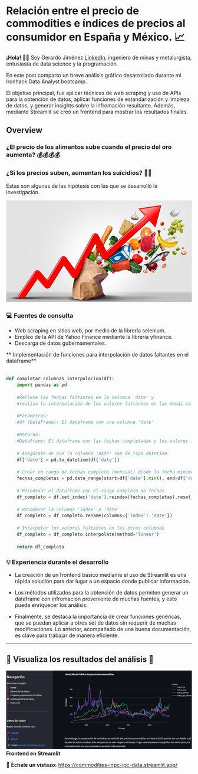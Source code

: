 # Relación entre el precio de commodities e índices de precios al consumidor en España y México. 📈

**¡Hola!** 🚂🚂  Soy Gerardo Jiménez [LinkedIn](https://www.linkedin.com/in/gerardo-jimenez-islas/), ingeniero de minas y metalurgista, entusiasta de data science y la programación.

En este post comparto un breve análisis gráfico desarrollado durante mi Ironhack Data Analyst bootcamp.

El objetivo principal, fue aplicar técnicas de web scraping y uso de APIs para la obtención de datos, aplicar funciones de estandarización y limpieza de datos, y generar insights sobre la infromación resultante. Además, mediante Streamlit se creó un frontend para mostrar los resultados finales.

##  Overview

### ¿El precio de los alimentos sube cuando el precio del oro aumenta? 💰💰💰💰
### ¿Si los precios suben, aumentan los suicidios? 💸💀

Estas son algunas de las hipótesis con las que se desarrolló la investigación. 

![](c1.jpg)

### 💻 Fuentes de consulta

- Web scraping en sitios web, por medio de la librería selenium. 
- Empleo de la API de Yahoo Finance mediante la librería yfinance.
- Descarga de datos gubernamentales.

** Implementación de funciones para interpolación de datos faltantes en el dataframe**

```python

def completar_columnas_interpolacion(df):
    import pandas as pd

    #Rellena las fechas faltantes en la columna 'date' y 
    #realiza la interpolación de los valores faltantes en las demás columnas.

    #Parámetros:
    #df (DataFrame): El dataframe con una columna 'date'

    #Retorna:
    #DataFrame: El dataframe con las fechas completadas y los valores interpolados.

    # Asegúrate de que la columna 'date' sea de tipo datetime
    df['date'] = pd.to_datetime(df['date'])

    # Crear un rango de fechas completo (mensual) desde la fecha mínima hasta la máxima
    fechas_completas = pd.date_range(start=df['date'].min(), end=df['date'].max(), freq='MS')

    # Reindexar el dataframe con el rango completo de fechas
    df_completo = df.set_index('date').reindex(fechas_completas).reset_index()

    # Renombrar la columna 'index' a 'date'
    df_completo = df_completo.rename(columns={'index': 'date'})

    # Interpolar los valores faltantes en las otras columnas
    df_completo = df_completo.interpolate(method='linear')

    return df_completo
```


### 💡 Experiencia durante el desarrollo

- La creación de un frontend básico mediante el uso de Streamlit es una rápida solución para dar lugar a un espacio donde publicar información.

- Los métodos utilizados para la obtención de datos permiten generar un dataframe con infromación proveniente de muchas fuentes, y esto puede enriquecer los análisis.

- Finalmente, se destaca la importancia de crear funciones genéricas, que se puedan aplicar a otros set de datos sin requerir de muchas modificaciones. Lo anterior, acompañado de una buena documentación, es clave para trabajar de manera eficiente. 

---

## 🚩 Visualiza los resultados del análisis 🚩
![Frontend](c2.jpg)
**Frontend en Streamlit**

📔 **Échale un vistazo:** 
https://commodities-inpc-ipc-data.streamlit.app/
